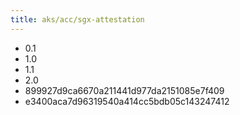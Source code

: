 ```yaml
---
title: aks/acc/sgx-attestation
---
```

- 0.1
- 1.0
- 1.1
- 2.0
- 899927d9ca6670a211441d977da2151085e7f409
- e3400aca7d96319540a414cc5bdb05c143247412
